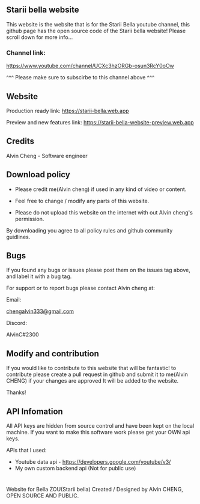 ## Starii bella website
This website is the website that is for the Starii Bella youtube channel,
this github page has the open source code of the Starii bella website! Please scroll down for more info...

### Channel link:
https://www.youtube.com/channel/UCXc3hzORGb-osun3RcY0oOw

^^^ Please make sure to subscirbe to this channel above ^^^

## Website 
Production ready link:
https://starii-bella.web.app

Preview and new features link:
https://starii-bella-website-preview.web.app

## Credits
Alvin Cheng - Software engineer


## Download policy 
- Please credit me(Alvin cheng) if used in any kind of video or content.

- Feel free to change / modify any parts of this website. 

- Please do not upload this website on the internet with out Alvin cheng's permission.

By downloading you agree to all policy rules and github community guidlines.

## Bugs
If you found any bugs or issues please post them on the issues tag above, and label it with a bug tag.

For support or to report bugs please contact Alvin cheng at:

Email:

chengalvin333@gmail.com

Discord:

AlvinC#2300

## Modify and contribution
If you would like to contribute to this website that will be fantastic! 
to contribute please create a pull request in github and submit it to me(Alvin CHENG)
if your changes are approved It will be added to the website.

Thanks!
## API Infomation
All API keys are hidden from source control and have been kept on the local machine.
If you want to make this software work please get your OWN api keys.

APIs that I used:
- Youtube data api - https://developers.google.com/youtube/v3/
- My own custom backend api (Not for public use)


#
Website for Bella ZOU(Starii bella) Created / Designed by Alvin CHENG, OPEN SOURCE AND PUBLIC.
